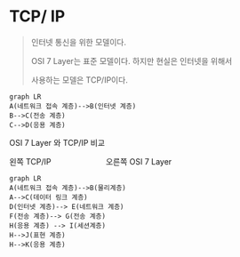 # TCP/ IP 

> 인터넷 통신을 위한 모델이다.
> 
> OSI 7 Layer는 표준 모델이다. 하지만 현실은 인터넷을 위해서 
> 
> 사용하는 모델은 TCP/IP이다.

```mermaid
graph LR
A(네트워크 접속 계층)-->B(인터넷 계층)
B-->C(전송 계층)
C-->D(응용 계층)
```

OSI 7 Layer 와 TCP/IP 비교 

왼쪽 TCP/IP  &nbsp; &nbsp; &nbsp; &nbsp; &nbsp; &nbsp; &nbsp; &nbsp; &nbsp; &nbsp; &nbsp; &nbsp; 오른쪽 OSI 7 Layer

```mermaid
graph LR
A(네트워크 접속 계층)-->B(물리계층)
A-->C(데이터 링크 계층)
D(인터넷 계층)--> E(네트워크 계층)
F(전송 계층)--> G(전송 계층)
H(응용 계층) --> I(세션계층)
H-->J(표현 계층)
H-->K(응용 계층)
```

